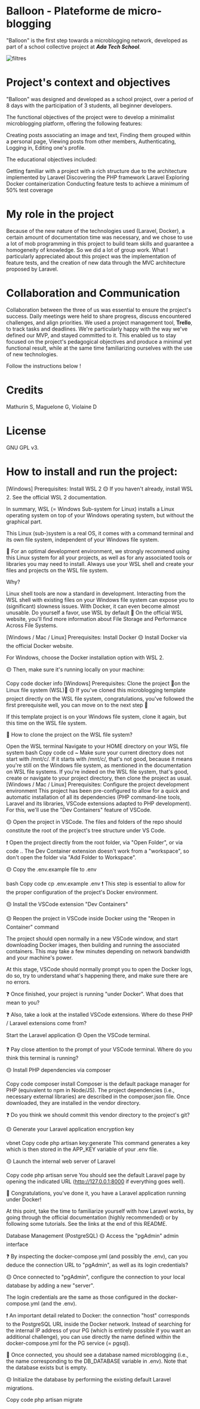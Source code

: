 # Balloon - Plateforme de micro-blogging 

"Balloon" is the first step towards a microblogging network, developed as part of a school collective project at **_Ada Tech School_**.

![filtres](https://github.com/violaine-drt/Balloon/blob/main/readme.gif)

# Project's context and objectives

"Balloon" was designed and developed  as a school project, over a period of 8 days with the participation of 3 students, all beginner developers.

The functional objectives of the project were to develop a minimalist microblogging platform, offering the following features:

Creating posts associating an image and text,
Finding them grouped within a personal page,
Viewing posts from other members,
Authenticating,
Logging in,
Editing one's profile.

The educational objectives included:

Getting familiar with a project with a rich structure due to the architecture implemented by Laravel
Discovering the PHP framework Laravel
Exploring Docker containerization
Conducting feature tests to achieve a minimum of 50% test coverage

# My role in the project


Because of the new nature of the technologies used (Laravel, Docker), a certain amount of documentation time was necessary, and we chose to use a lot of mob programming in this project to build team skills and guarantee a homogeneity of knowledge. So we did a lot of group work. What I particularly appreciated about this project was the implementation of feature tests, and the creation of new data through the MVC architecture proposed by Laravel.


# Collaboration and Communication

Collaboration between the three of us was essential to ensure the project's success. Daily meetings were held to share progress, discuss encountered challenges, and align priorities. We used a project management tool, **Trello**, to track tasks and deadlines. 
We're particularly happy with the way we've defined our MVP, and stayed committed to it. This enabled us to stay focused on the project's pedagogical objectives and produce a minimal yet functional result, while at the same time familiarizing ourselves with the use of new technologies.



Follow the instructions below !

# Credits
Mathurin S, Maguelone G, Violaine D

# License

GNU GPL v3.


# How to install and run the project:

[Windows] Prerequisites: Install WSL 2
🟡 If you haven't already, install WSL 2. See the official WSL 2 documentation.

In summary, WSL (= Windows Sub-system for Linux) installs a Linux operating system on top of your Windows operating system, but without the graphical part.

This Linux (sub-)system is a real OS, it comes with a command terminal and its own file system, independent of your Windows file system.

🚩 For an optimal development environment, we strongly recommend using this Linux system for all your projects, as well as for any associated tools or libraries you may need to install. Always use your WSL shell and create your files and projects on the WSL file system.

Why?

Linux shell tools are now a standard in development.
Interacting from the WSL shell with existing files on your Windows file system can expose you to (significant) slowness issues. With Docker, it can even become almost unusable. Do yourself a favor, use WSL by default 🫶
On the official WSL website, you'll find more information about File Storage and Performance Across File Systems.

[Windows / Mac / Linux] Prerequisites: Install Docker
🟡 Install Docker via the official Docker website.

For Windows, choose the Docker installation option with WSL 2.

🟡 Then, make sure it's running locally on your machine:

Copy code
docker info
[Windows] Prerequisites: Clone the project 🚩on the Linux file system (WSL)🚩
🟡 If you've cloned this microblogging template project directly on the WSL file system, congratulations, you've followed the first prerequisite well, you can move on to the next step 🎉

If this template project is on your Windows file system, clone it again, but this time on the WSL file system.

🚩 How to clone the project on the WSL file system?

Open the WSL terminal
Navigate to your HOME directory on your WSL file system
bash
Copy code
cd ~
Make sure your current directory does not start with /mnt/c/.
If it starts with /mnt/c/, that's not good, because it means you're still on the Windows file system, as mentioned in the documentation on WSL file systems.
If you're indeed on the WSL file system, that's good, create or navigate to your project directory, then clone the project as usual.
[Windows / Mac / Linux] Prerequisites: Configure the project development environment
This project has been pre-configured to allow for a quick and automatic installation of all its dependencies (PHP command-line tools, Laravel and its libraries, VSCode extensions adapted to PHP development). For this, we'll use the "Dev Containers" feature of VSCode.

🟡 Open the project in VSCode. The files and folders of the repo should constitute the root of the project's tree structure under VS Code.

❗️ Open the project directly from the root folder, via "Open Folder", or via code .. The Dev Container extension doesn't work from a "workspace", so don't open the folder via "Add Folder to Workspace".

🟡 Copy the .env.example file to .env

bash
Copy code
cp .env.example .env
❗️ This step is essential to allow for the proper configuration of the project's Docker environment.

🟡 Install the VSCode extension "Dev Containers"

🟡 Reopen the project in VSCode inside Docker using the "Reopen in Container" command

The project should open normally in a new VSCode window, and start downloading Docker images, then building and running the associated containers. This may take a few minutes depending on network bandwidth and your machine's power.

At this stage, VSCode should normally prompt you to open the Docker logs, do so, try to understand what's happening there, and make sure there are no errors.

❓ Once finished, your project is running "under Docker". What does that mean to you?

❓ Also, take a look at the installed VSCode extensions. Where do these PHP / Laravel extensions come from?

Start the Laravel application
🟡 Open the VSCode terminal.

❓ Pay close attention to the prompt of your VSCode terminal. Where do you think this terminal is running?

🟡 Install PHP dependencies via composer

Copy code
composer install
Composer is the default package manager for PHP (equivalent to npm in Node/JS). The project dependencies (i.e., necessary external libraries) are described in the composer.json file. Once downloaded, they are installed in the vendor directory.

❓ Do you think we should commit this vendor directory to the project's git?

🟡 Generate your Laravel application encryption key

vbnet
Copy code
php artisan key:generate
This command generates a key which is then stored in the APP_KEY variable of your .env file.

🟡 Launch the internal web server of Laravel

Copy code
php artisan serve
You should see the default Laravel page by opening the indicated URL (http://127.0.0.1:8000 if everything goes well).

🎉 Congratulations, you've done it, you have a Laravel application running under Docker!

At this point, take the time to familiarize yourself with how Laravel works, by going through the official documentation (highly recommended) or by following some tutorials. See the links at the end of this README.

Database Management (PostgreSQL)
🟡 Access the "pgAdmin" admin interface

❓ By inspecting the docker-compose.yml (and possibly the .env), can you deduce the connection URL to "pgAdmin", as well as its login credentials?

🟡 Once connected to "pgAdmin", configure the connection to your local database by adding a new "server".

The login credentials are the same as those configured in the docker-compose.yml (and the .env).

❗️ An important detail related to Docker: the connection "host" corresponds to the PostgreSQL URL inside the Docker network. Instead of searching for the internal IP address of your PG (which is entirely possible if you want an additional challenge), you can use directly the name defined within the docker-compose.yml for the PG service (= pgsql).

🎉 Once connected, you should see a database named microblogging (i.e., the name corresponding to the DB_DATABASE variable in .env). Note that the database exists but is empty.

🟡 Initialize the database by performing the existing default Laravel migrations.

Copy code
php artisan migrate






